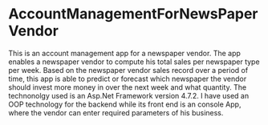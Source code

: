 # AccountManagementForNewsPaperVendor
This is an account management app for a newspaper vendor. The app enables a newspaper vendor to compute his total sales per newspaper type per week. Based on the newspaper vendor sales record over a period of time, this app is able to predict or forecast which newspaper the vendor should invest more money in over the next week and what quantity.
The technonolgy used is an Asp.Net Framework version 4.7.2. 
I have used an OOP technology for the backend while its front end is an console App, where the vendor can enter required parameters of his business.

